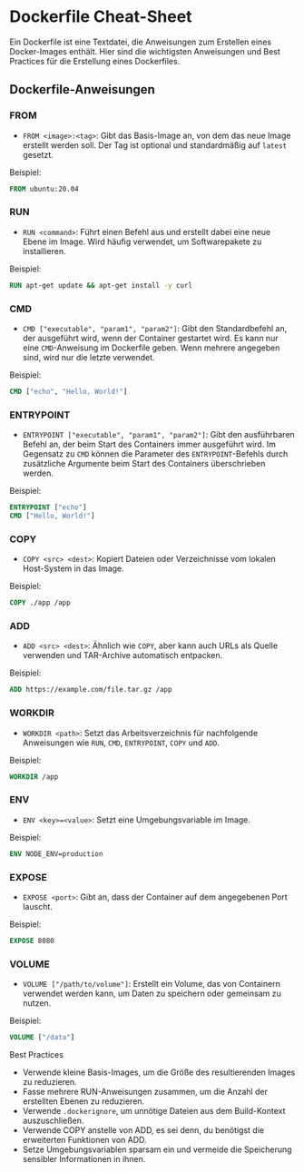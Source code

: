 # Dockerfile Cheat-Sheet

Ein Dockerfile ist eine Textdatei, die Anweisungen zum Erstellen eines Docker-Images enthält. Hier sind die wichtigsten Anweisungen und Best Practices für die Erstellung eines Dockerfiles.

## Dockerfile-Anweisungen

### FROM

* `FROM <image>:<tag>`: Gibt das Basis-Image an, von dem das neue Image erstellt werden soll. Der Tag ist optional und standardmäßig auf `latest` gesetzt.

Beispiel:

```Dockerfile
FROM ubuntu:20.04
```

### RUN

* `RUN <command>`: Führt einen Befehl aus und erstellt dabei eine neue Ebene im Image. Wird häufig verwendet, um Softwarepakete zu installieren.

Beispiel:

```Dockerfile
RUN apt-get update && apt-get install -y curl
```

### CMD

* `CMD ["executable", "param1", "param2"]`: Gibt den Standardbefehl an, der ausgeführt wird, wenn der Container gestartet wird. Es kann nur eine `CMD`-Anweisung im Dockerfile geben. Wenn mehrere angegeben sind, wird nur die letzte verwendet.

Beispiel:

```Dockerfile
CMD ["echo", "Hello, World!"]
```

### ENTRYPOINT

* `ENTRYPOINT ["executable", "param1", "param2"]`: Gibt den ausführbaren Befehl an, der beim Start des Containers immer ausgeführt wird. Im Gegensatz zu `CMD` können die Parameter des `ENTRYPOINT`-Befehls durch zusätzliche Argumente beim Start des Containers überschrieben werden.

Beispiel:

```Dockerfile
ENTRYPOINT ["echo"]
CMD ["Hello, World!"]
```

### COPY

* `COPY <src> <dest>`: Kopiert Dateien oder Verzeichnisse vom lokalen Host-System in das Image.

Beispiel:

```Dockerfile
COPY ./app /app
```

### ADD

* `ADD <src> <dest>`: Ähnlich wie `COPY`, aber kann auch URLs als Quelle verwenden und TAR-Archive automatisch entpacken.

Beispiel:

```Dockerfile
ADD https://example.com/file.tar.gz /app
```

### WORKDIR

* `WORKDIR <path>`: Setzt das Arbeitsverzeichnis für nachfolgende Anweisungen wie `RUN`, `CMD`, `ENTRYPOINT`, `COPY` und `ADD`.

Beispiel:

```Dockerfile
WORKDIR /app
```

### ENV

* `ENV <key>=<value>`: Setzt eine Umgebungsvariable im Image.

Beispiel:

```Dockerfile
ENV NODE_ENV=production
```

### EXPOSE

* `EXPOSE <port>`: Gibt an, dass der Container auf dem angegebenen Port lauscht.

Beispiel:

```Dockerfile
EXPOSE 8080
```

### VOLUME

* `VOLUME ["/path/to/volume"]`: Erstellt ein Volume, das von Containern verwendet werden kann, um Daten zu speichern oder gemeinsam zu nutzen.

Beispiel:

```Dockerfile
VOLUME ["/data"]
```
Best Practices
- Verwende kleine Basis-Images, um die Größe des resultierenden Images zu reduzieren.
- Fasse mehrere RUN-Anweisungen zusammen, um die Anzahl der erstellten Ebenen zu reduzieren.
- Verwende `.dockerignore`, um unnötige Dateien aus dem Build-Kontext auszuschließen.
- Verwende COPY anstelle von ADD, es sei denn, du benötigst die erweiterten Funktionen von ADD.
- Setze Umgebungsvariablen sparsam ein und vermeide die Speicherung sensibler Informationen in ihnen.
